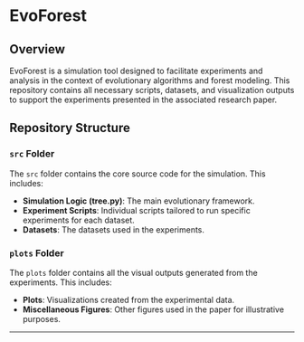 # EvoForest

## Overview

EvoForest is a simulation tool designed to facilitate experiments and analysis in the context of evolutionary algorithms and forest modeling. This repository contains all necessary scripts, datasets, and visualization outputs to support the experiments presented in the associated research paper.

## Repository Structure

### `src` Folder

The `src` folder contains the core source code for the simulation. This includes:

- **Simulation Logic (tree.py)**: The main evolutionary framework.
- **Experiment Scripts**: Individual scripts tailored to run specific experiments for each dataset.
- **Datasets**: The datasets used in the experiments.

### `plots` Folder

The `plots` folder contains all the visual outputs generated from the experiments. This includes:

- **Plots**: Visualizations created from the experimental data.
- **Miscellaneous Figures**: Other figures used in the paper for illustrative purposes.

---

